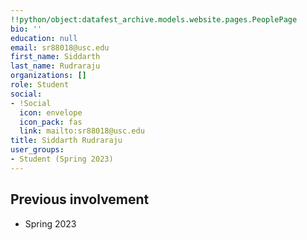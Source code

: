 ```yaml
---
!!python/object:datafest_archive.models.website.pages.PeoplePage
bio: ''
education: null
email: sr88018@usc.edu
first_name: Siddarth
last_name: Rudraraju
organizations: []
role: Student
social:
- !Social
  icon: envelope
  icon_pack: fas
  link: mailto:sr88018@usc.edu
title: Siddarth Rudraraju
user_groups:
- Student (Spring 2023)
---
```



## Previous involvement

* Spring 2023

